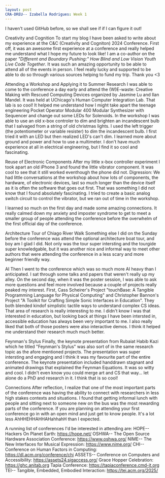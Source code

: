 ```yaml
---
layout: post
CRA-DREU-- Izabella Rodrigues: Week 1
---
```


I haven't used GitHub before, so we shall see if if I can figure it out! 

Creativity and Cognition
To start my blog I have been asked to write about my experience at the C&C (Creativity and Cogniton) 2024 Conference. First off, it was an awesome first experience at a conference and really helped me understand what I hope my future to look like! I am a co-author on the paper _"Different and Boundary Pushing:" How Blind and Low Vision Youth Live Code Together_. It was such an amazing opportunity to be able to attend all of the events in person. I feel really lucky and supported to be able to do so through various sources helping to fund my trip. Thank you <3

Attending a Workshop and Applying it to Summer Research
I was able to come to the conference a day early and attend the (W)E-waste: Creative Making with Rescued Computing Devices organized by Jasmine Lu and Ilan Mandel. It was held at UChicago's Human Computer Integration Lab. That lab is so cool! It helped me understand how I might take apart the teenage engineering Pocket Operator Modular 400 Modular Synthesizer with Sequencer and change out some LEDs for Solenoids. In the workshop I was able to use an old x-box controler to dim and brighten an incandescent bulb that I salvaged from a string of old christmas lights. I used the left trigger (the potentiometer or variable resister) to dim the incandescent bulb. I first tried it with an LED but then realized LED's can't dim. I learned more about ground and power and how to use a multimeter. I don't have much experience at all in electrical engineering, but I find it so cool and fascinating. 

Reuse of Electronic Components
After my little x-box controller experiment I took apart an old iPhone 3 and found the little vibrator component. It was cool to see that it still worked eventhough the phone did not. Digression: We had little conversations at the workshop about how lots of components, the hardware, of electronic devices, last so much longer than the device itself as it is often the software that goes out first. That was something I did not know that I found absolutely fascinating. I tried to create a basic analog switch circuit to control the vibrator, but we ran out of time in the workshop. 

I learned so much on the first day and made some amazing connections. It really calmed down my anxiety and imposter syndrome to get to meet a smaller group of people attending the conference before the overwhelm of the first official day of the conference.

Architecture Tour of Chiago River Walk 
Something else I did on the Sunday before the conference was attend the optional architecture boat tour, and boy am I glad I did. Not only was the tour super intersting and the tourgide super knowledgable, but it was another nice and informal way to meet other authors that were attending the conference in a less scary and more beginner friendly way. 

AI 
Then I went to the conference which was so much more AI heavy than I anticipated. I sat through some talks and papers that weren't really up my alley. On the second day, when it was the poster session, I was able to ask more questions and feel more involved because a couple of projects really peaked my interest. First, Cass Scheirer's Project "touchBase: A Tangible Programming Language for Physical Computing" and Christopher Bannon's Project "A Toolkit for Crafting Simple Sonic Interfaces in Education". They both blended kindof simplistic tactile ways to understand complex CS ideas. That area of research is really interesting to me. I didn't know I was that interested in education, but looking back at things I have been intersted in, accessible education has always been very important to me. I also really liked that both of those posters were also interactive demos. I think it helped me understand their research much much better. 

Feynman's Stylus
Finally, the keynote presentation from Rubaiat Habib Kazi which he titled "Feynman's Stylus" was also sort of in the same research topic as the afore mentioned projects. The presentation was super intersting and engaging and I think it was my favourite part of the entire conference. The keynote presentation included handdrawn stagnant and animated drawings that explained the Feynman Equations. It was so witty and cool. I didn't even know you could merge art and CS that way... let alone do a PhD and research in it. I think that is so cool! 

Connections 
After reflection, I realize that one of the most important parts of the conference was having the ability to connect with researchers in less high stakes contexts and situations. I found that getting informal lunch with people and sitting next to someone new on the bus was the most rewarding parts of the conference. If you are planning on attending your first conference go in with an open mind and just get to know people. It's a lot less AhHHEHHAHHAHahhahH than I expected. 

A running list of conferences I'd be interested in attending are: 
HOPE-- Hackers On Planet Earth: https://hope.net/
OSHWA-- The Open Source Hardware Association Conference: https://www.oshwa.org/
NIME-- The New Interfaces for Musical Expression: https://www.nime.org/
CHI-- Conference on Human Factors in Computing: https://dl.acm.org/conference/chi
ASSETS-- Conference on Computers and Accessibility: https://assets24.sigaccess.org/
Grace Hopper Celebration: https://ghc.anitab.org
Tapia Conference: https://tapiaconference.cmd-it.org
TEI-- Tangible, Embedded, Embodied Interaction: https://tei.acm.org/2025/

